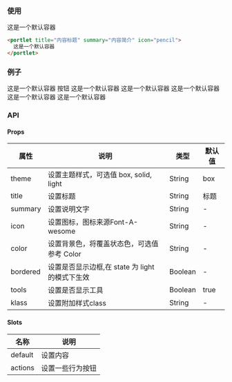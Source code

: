 <row>
<column :md=12>

### 使用

<portlet title="内容标题" summary="内容简介" icon="pencil">
  这是一个默认容器
</portlet>

```html
<portlet title="内容标题" summary="内容简介" icon="pencil">
  这是一个默认容器
</portlet>
```

### 例子

<portlet theme='box' color='green-sharp'>
  这是一个默认容器
</portlet>
<portlet theme='box' color='blue-hoki' title='内容标题' summary='内容简介...' icon='pencil' :tools='false'>
  <btn color='red' slot='actions'>按钮</btn>
  这是一个默认容器
</portlet>
<portlet theme='solid' color='blue-hoki' title='内容标题' icon='pencil'>
  这是一个默认容器
</portlet>
<portlet theme='light' color='red' icon='pencil'>
  这是一个默认容器
</portlet>
<portlet theme='light' color='red' title='内容标题' icon='pencil'>
  这是一个默认容器
</portlet>
<portlet theme='light' color='red' bordered title='内容标题' icon='pencil'>
  这是一个默认容器
</portlet>

### API

<portlet title="Portlet" icon="map-signs" theme="light" bordered>    
 
 #### Props
 
  <div class="table-scrollable table-scrollable-borderless">
      <table class="table table-hover table-bordered">
          <thead>
              <tr class="uppercase">
                  <th> 属性 </th>
                  <th> 说明 </th>
                  <th> 类型 </th>
                  <th> 默认值 </th>
              </tr>
          </thead>
          <tbody>
              <tr>
                  <td> theme </td>
                  <td> 设置主题样式，可选值 box, solid, light </td>
                  <td> String </td>
                  <td> box </td>
              </tr>
              <tr>
                  <td> title </td>
                  <td> 设置标题 </td>
                  <td> String </td>
                  <td> 标题 </td>
              </tr>
              <tr>
                  <td> summary </td>
                  <td> 设置说明文字 </td>
                  <td> String </td>
                  <td> - </td>
              </tr>
              <tr>
                  <td> icon </td>
                  <td> 设置图标，图标来源Font-A-wesome </td>
                  <td> String </td>
                  <td> - </td>
              </tr>
              <tr>
                  <td> color </td>
                  <td> 设置背景色，将覆盖状态色，可选值参考 <router-link to="/main/color">Color</router-link> </td>
                  <td> String </td>
                  <td> - </td>
              </tr>
              <tr>
                  <td> bordered </td>
                  <td> 设置是否显示边框,在 state 为 light 的模式下生效 </td>
                  <td> Boolean </td>
                  <td> - </td>
              </tr>
              <tr>
                  <td> tools </td>
                  <td> 设置是否显示工具 </td>
                  <td> Boolean </td>
                  <td> true </td>
              </tr>
              <tr>
                  <td> klass </td>
                  <td> 设置附加样式class </td>
                  <td> String </td>
                  <td> - </td>
              </tr>
          </tbody>
      </table>
  </div>
  
  #### Slots
  
  <div class="table-scrollable table-scrollable-borderless">
      <table class="table table-hover table-bordered">
          <thead>
              <tr class="uppercase">
                  <th> 名称 </th>
                  <th> 说明 </th>
              </tr>
          </thead>
          <tbody>
              <tr>
                  <td> default </td>
                  <td> 设置内容 </td>
              </tr>
              <tr>
                  <td> actions </td>
                  <td> 设置一些行为按钮 </td>
              </tr>
          </tbody>
      </table>
  </div>
  
</portlet>

</column>
</row>
